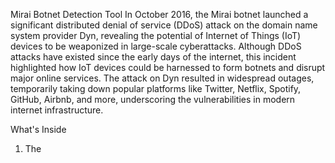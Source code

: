 Mirai Botnet Detection Tool
In October 2016, the Mirai botnet launched a significant distributed denial of service (DDoS) attack on the domain name system provider Dyn, revealing the potential of Internet of Things (IoT) devices to be weaponized in large-scale cyberattacks.
Although DDoS attacks have existed since the early days of the internet, this incident highlighted how IoT devices could be harnessed to form botnets and disrupt major online services. 
The attack on Dyn resulted in widespread outages, temporarily taking down popular platforms like Twitter, Netflix, Spotify, GitHub, Airbnb, and more, underscoring the vulnerabilities in modern internet infrastructure.

What's Inside
1) The 
